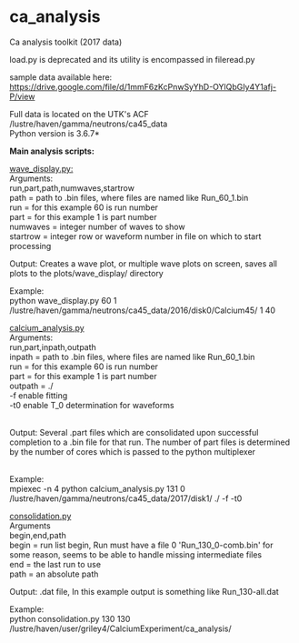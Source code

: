 # ca_analysis
Ca analysis toolkit (2017 data)<br>


load.py is deprecated and its utility is encompassed in fileread.py <br>

sample data available here: https://drive.google.com/file/d/1mmF6zKcPnwSyYhD-OYlQbGIy4Y1afj-P/view <br>


Full data is located on the UTK's ACF <br>
/lustre/haven/gamma/neutrons/ca45_data <br>
Python version is 3.6.7\*

<b>Main analysis scripts:</b>

<u>wave_display.py:</u> <br>
Arguments:<br>
run,part,path,numwaves,startrow <br>
path = path to .bin files, where files are named like Run_60_1.bin<br>
run = for this example 60 is run number<br>
part = for this example 1 is part number<br>
numwaves = integer number of waves to show<br>
startrow = integer row or waveform number in file on which to start processing<br>

Output:
Creates a wave plot, or multiple wave plots on screen, saves all plots to the plots/wave_display/ directory <br>

Example: <br>
python wave_display.py 60 1 /lustre/haven/gamma/neutrons/ca45_data/2016/disk0/Calcium45/ 1 40 <br>

<u>calcium_analysis.py</u> <br>
Arguments: <br>
run,part,inpath,outpath <br>
inpath = path to .bin files, where files are named like Run_60_1.bin <br>
run = for this example 60 is run number <br>
part = for this example 1 is part number <br>
outpath = ./  <br>
-f enable fitting <br>
-t0 enable T_0 determination for waveforms <br> <br>

Output:
Several .part files which are consolidated upon successful completion to a .bin file for that run. The number of part files is determined by
the number of cores which is passed to the python multiplexer <br> <br>


Example:  <br>
mpiexec -n 4 python calcium_analysis.py 131 0 /lustre/haven/gamma/neutrons/ca45_data/2017/disk1/ ./ -f -t0

<u>consolidation.py </u> <br>
Arguments <br>
begin,end,path <br> 
begin = run list begin, Run must have a file 0 'Run_130_0-comb.bin' for some reason, seems to be able to handle missing intermediate files <br>
end = the last run to use <br>
path = an absolute path <br>

Output:
.dat file, In this example output is something like Run_130-all.dat <br>

Example: <br>
python consolidation.py 130 130 /lustre/haven/user/griley4/CalciumExperiment/ca_analysis/
